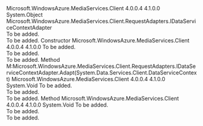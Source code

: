 <Type Name="UserAgentAdapter" FullName="Microsoft.WindowsAzure.MediaServices.Client.RequestAdapters.UserAgentAdapter">
  <TypeSignature Language="C#" Value="public class UserAgentAdapter : Microsoft.WindowsAzure.MediaServices.Client.RequestAdapters.IDataServiceContextAdapter" />
  <TypeSignature Language="ILAsm" Value=".class public auto ansi beforefieldinit UserAgentAdapter extends System.Object implements class Microsoft.WindowsAzure.MediaServices.Client.RequestAdapters.IDataServiceContextAdapter" />
  <TypeSignature Language="DocId" Value="T:Microsoft.WindowsAzure.MediaServices.Client.RequestAdapters.UserAgentAdapter" />
  <TypeSignature Language="VB.NET" Value="Public Class UserAgentAdapter&#xA;Implements IDataServiceContextAdapter" />
  <TypeSignature Language="F#" Value="type UserAgentAdapter = class&#xA;    interface IDataServiceContextAdapter" />
  <AssemblyInfo>
    <AssemblyName>Microsoft.WindowsAzure.MediaServices.Client</AssemblyName>
    <AssemblyVersion>4.0.0.4</AssemblyVersion>
    <AssemblyVersion>4.1.0.0</AssemblyVersion>
  </AssemblyInfo>
  <Base>
    <BaseTypeName>System.Object</BaseTypeName>
  </Base>
  <Interfaces>
    <Interface>
      <InterfaceName>Microsoft.WindowsAzure.MediaServices.Client.RequestAdapters.IDataServiceContextAdapter</InterfaceName>
    </Interface>
  </Interfaces>
  <Docs>
    <summary>To be added.</summary>
    <remarks>To be added.</remarks>
  </Docs>
  <Members>
    <Member MemberName=".ctor">
      <MemberSignature Language="C#" Value="public UserAgentAdapter (Version clientVersion);" />
      <MemberSignature Language="ILAsm" Value=".method public hidebysig specialname rtspecialname instance void .ctor(class System.Version clientVersion) cil managed" />
      <MemberSignature Language="DocId" Value="M:Microsoft.WindowsAzure.MediaServices.Client.RequestAdapters.UserAgentAdapter.#ctor(System.Version)" />
      <MemberSignature Language="VB.NET" Value="Public Sub New (clientVersion As Version)" />
      <MemberSignature Language="F#" Value="new Microsoft.WindowsAzure.MediaServices.Client.RequestAdapters.UserAgentAdapter : Version -&gt; Microsoft.WindowsAzure.MediaServices.Client.RequestAdapters.UserAgentAdapter" Usage="new Microsoft.WindowsAzure.MediaServices.Client.RequestAdapters.UserAgentAdapter clientVersion" />
      <MemberType>Constructor</MemberType>
      <AssemblyInfo>
        <AssemblyName>Microsoft.WindowsAzure.MediaServices.Client</AssemblyName>
        <AssemblyVersion>4.0.0.4</AssemblyVersion>
        <AssemblyVersion>4.1.0.0</AssemblyVersion>
      </AssemblyInfo>
      <Parameters>
        <Parameter Name="clientVersion" Type="System.Version" />
      </Parameters>
      <Docs>
        <param name="clientVersion">To be added.</param>
        <summary>To be added.</summary>
        <remarks>To be added.</remarks>
      </Docs>
    </Member>
    <Member MemberName="Adapt">
      <MemberSignature Language="C#" Value="public void Adapt (System.Data.Services.Client.DataServiceContext context);" />
      <MemberSignature Language="ILAsm" Value=".method public hidebysig newslot virtual instance void Adapt(class System.Data.Services.Client.DataServiceContext context) cil managed" />
      <MemberSignature Language="DocId" Value="M:Microsoft.WindowsAzure.MediaServices.Client.RequestAdapters.UserAgentAdapter.Adapt(System.Data.Services.Client.DataServiceContext)" />
      <MemberSignature Language="VB.NET" Value="Public Sub Adapt (context As DataServiceContext)" />
      <MemberSignature Language="F#" Value="abstract member Adapt : System.Data.Services.Client.DataServiceContext -&gt; unit&#xA;override this.Adapt : System.Data.Services.Client.DataServiceContext -&gt; unit" Usage="userAgentAdapter.Adapt context" />
      <MemberType>Method</MemberType>
      <Implements>
        <InterfaceMember>M:Microsoft.WindowsAzure.MediaServices.Client.RequestAdapters.IDataServiceContextAdapter.Adapt(System.Data.Services.Client.DataServiceContext)</InterfaceMember>
      </Implements>
      <AssemblyInfo>
        <AssemblyName>Microsoft.WindowsAzure.MediaServices.Client</AssemblyName>
        <AssemblyVersion>4.0.0.4</AssemblyVersion>
        <AssemblyVersion>4.1.0.0</AssemblyVersion>
      </AssemblyInfo>
      <ReturnValue>
        <ReturnType>System.Void</ReturnType>
      </ReturnValue>
      <Parameters>
        <Parameter Name="context" Type="System.Data.Services.Client.DataServiceContext" />
      </Parameters>
      <Docs>
        <param name="context">To be added.</param>
        <summary>To be added.</summary>
        <remarks>To be added.</remarks>
      </Docs>
    </Member>
    <Member MemberName="AddUserAgentToRequest">
      <MemberSignature Language="C#" Value="public void AddUserAgentToRequest (System.Net.WebRequest request);" />
      <MemberSignature Language="ILAsm" Value=".method public hidebysig instance void AddUserAgentToRequest(class System.Net.WebRequest request) cil managed" />
      <MemberSignature Language="DocId" Value="M:Microsoft.WindowsAzure.MediaServices.Client.RequestAdapters.UserAgentAdapter.AddUserAgentToRequest(System.Net.WebRequest)" />
      <MemberSignature Language="VB.NET" Value="Public Sub AddUserAgentToRequest (request As WebRequest)" />
      <MemberSignature Language="F#" Value="member this.AddUserAgentToRequest : System.Net.WebRequest -&gt; unit" Usage="userAgentAdapter.AddUserAgentToRequest request" />
      <MemberType>Method</MemberType>
      <AssemblyInfo>
        <AssemblyName>Microsoft.WindowsAzure.MediaServices.Client</AssemblyName>
        <AssemblyVersion>4.0.0.4</AssemblyVersion>
        <AssemblyVersion>4.1.0.0</AssemblyVersion>
      </AssemblyInfo>
      <ReturnValue>
        <ReturnType>System.Void</ReturnType>
      </ReturnValue>
      <Parameters>
        <Parameter Name="request" Type="System.Net.WebRequest" />
      </Parameters>
      <Docs>
        <param name="request">To be added.</param>
        <summary>To be added.</summary>
        <remarks>To be added.</remarks>
      </Docs>
    </Member>
  </Members>
</Type>